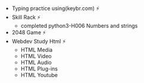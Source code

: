 - Typing practice using(keybr.com) ⚡
- Skill Rack ⚡
  - completed python3-H006 Numbers and strings
- 2048 Game ⚡
- Webdev Study Html ⚡
  - HTML Media
  - HTML Video
  - HTML Audio
  - HTML Plug-ins
  - HTML Youtube